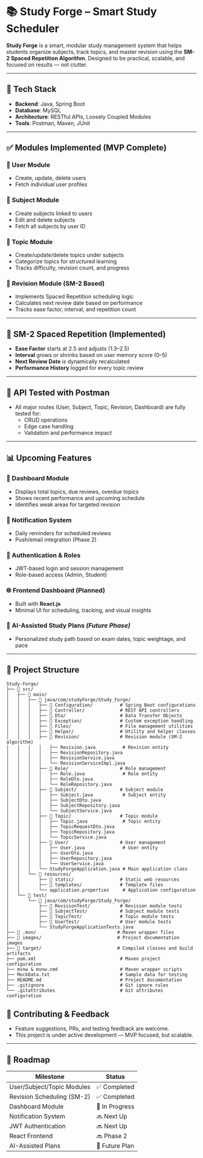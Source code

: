 # 📚 Study Forge – Smart Study Scheduler

**Study Forge** is a smart, modular study management system that helps students organize subjects, track topics, and master revision using the **SM-2 Spaced Repetition Algorithm**. Designed to be practical, scalable, and focused on results — not clutter.

---

## 🚀 Tech Stack

- **Backend**: Java, Spring Boot
- **Database**: MySQL
- **Architecture**: RESTful APIs, Loosely Coupled Modules
- **Tools**: Postman, Maven, JUnit

---

## ✅ Modules Implemented (MVP Complete)

### 🔹 User Module
- Create, update, delete users
- Fetch individual user profiles

### 🔹 Subject Module
- Create subjects linked to users
- Edit and delete subjects
- Fetch all subjects by user ID

### 🔹 Topic Module
- Create/update/delete topics under subjects
- Categorize topics for structured learning
- Tracks difficulty, revision count, and progress

### 🔹 Revision Module (SM-2 Based)
- Implements Spaced Repetition scheduling logic
- Calculates next review date based on performance
- Tracks ease factor, interval, and repetition count

---

## 🧠 SM-2 Spaced Repetition (Implemented)

- **Ease Factor** starts at 2.5 and adjusts (1.3–2.5)
- **Interval** grows or shrinks based on user memory score (0–5)
- **Next Review Date** is dynamically recalculated
- **Performance History** logged for every topic review

---

## 🧪 API Tested with Postman

- All major routes (User, Subject, Topic, Revision, Dashboard) are fully tested for:
    - CRUD operations
    - Edge case handling
    - Validation and performance impact

---

## 📊 Upcoming Features

### 🔹 Dashboard Module
- Displays total topics, due reviews, overdue topics
- Shows recent performance and upcoming schedule
- Identifies weak areas for targeted revision


### 🔔 Notification System
- Daily reminders for scheduled reviews
- Push/email integration (Phase 2)

### 🔐 Authentication & Roles
- JWT-based login and session management
- Role-based access (Admin, Student)

### 🌐 Frontend Dashboard (Planned)
- Built with **React.js**
- Minimal UI for scheduling, tracking, and visual insights

### 🧠 AI-Assisted Study Plans *(Future Phase)*
- Personalized study path based on exam dates, topic weightage, and pace

---


## 📂 Project Structure

```
Study-Forge/
├── 📁 src/
│   ├── 📁 main/
│   │   ├── 📁 java/com/studyForge/Study_Forge/
│   │   │   ├── 📁 Configuration/          # Spring Boot configurations
│   │   │   ├── 📁 Controller/             # REST API controllers
│   │   │   ├── 📁 Dto/                    # Data Transfer Objects
│   │   │   ├── 📁 Exception/              # Custom exception handling
│   │   │   ├── 📁 Files/                  # File management utilities
│   │   │   ├── 📁 Helper/                 # Utility and helper classes
│   │   │   ├── 📁 Revision/               # Revision module (SM-2 algorithm)
│   │   │   │   ├── Revision.java          # Revision entity
│   │   │   │   ├── RevisionRepository.java
│   │   │   │   ├── RevisionService.java
│   │   │   │   └── RevisionServiceImpl.java
│   │   │   ├── 📁 Role/                   # Role management
│   │   │   │   ├── Role.java              # Role entity
│   │   │   │   ├── RoleDto.java
│   │   │   │   └── RoleRepository.java
│   │   │   ├── 📁 Subject/                # Subject module
│   │   │   │   ├── Subject.java           # Subject entity
│   │   │   │   ├── SubjectDto.java
│   │   │   │   ├── SubjectRepository.java
│   │   │   │   └── SubjectService.java
│   │   │   ├── 📁 Topic/                  # Topic module
│   │   │   │   ├── Topic.java             # Topic entity
│   │   │   │   ├── TopicRequestDto.java
│   │   │   │   ├── TopicRepository.java
│   │   │   │   └── TopicService.java
│   │   │   ├── 📁 User/                   # User management
│   │   │   │   ├── User.java              # User entity
│   │   │   │   ├── UserDto.java
│   │   │   │   ├── UserRepository.java
│   │   │   │   └── UserService.java
│   │   │   └── StudyForgeApplication.java # Main application class
│   │   └── 📁 resources/
│   │       ├── 📁 static/                 # Static web resources
│   │       ├── 📁 templates/              # Template files
│   │       └── application.properties     # Application configuration
│   └── 📁 test/
│       └── 📁 java/com/studyForge/Study_Forge/
│           ├── 📁 RevisionTest/           # Revision module tests
│           ├── 📁 SubjectTest/            # Subject module tests
│           ├── 📁 TopicTest/              # Topic module tests
│           ├── 📁 UserTest/               # User module tests
│           └── StudyForgeApplicationTests.java
├── 📁 .mvn/                              # Maven wrapper files
├── 📁 images/                            # Project documentation images
├── 📁 target/                            # Compiled classes and build artifacts
├── pom.xml                               # Maven project configuration
├── mvnw & mvnw.cmd                       # Maven wrapper scripts
├── MockData.txt                          # Sample data for testing
├── README.md                             # Project documentation
├── .gitignore                            # Git ignore rules
└── .gitattributes                        # Git attributes configuration
```

## 🧩 Contributing & Feedback

- Feature suggestions, PRs, and testing feedback are welcome.
- This project is under active development — MVP focused, but scalable.

---

## 📅 Roadmap

| Milestone                        | Status        |
|-------------------------------|----------------|
| User/Subject/Topic Modules     | ✅ Completed    |
| Revision Scheduling (SM-2)     | ✅ Completed    |
| Dashboard Module               | 🔄 In Progress   |
| Notification System            | 🔜 Next Up   |
| JWT Authentication             | 🔜 Next Up     |
| React Frontend                 | 🔜 Phase 2     |
| AI-Assisted Plans              | 🧠 Future Plan |